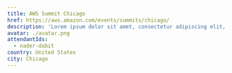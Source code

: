 ```yaml
---
title: AWS Summit Chicago
href: https://aws.amazon.com/events/summits/chicago/
description: 'Lorem ipsum dolor sit amet, consectetur adipiscing elit, sed do eiusmod tempor incididunt ut labore et dolore magna aliqua. Ut enim ad minim veniam, quis nostrud exercitation ullamco laboris nisi ut aliquip ex ea commodo consequat.'
avatar: ./avatar.png
attendantIds:
  - nader-dabit
country: United States
city: Chicago
---
```

